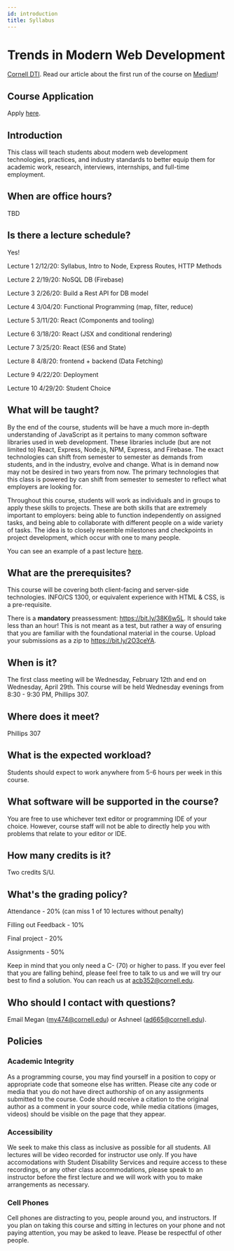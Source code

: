 ```yaml
---
id: introduction
title: Syllabus
---
```


# Trends in Modern Web Development

[Cornell DTI](http://cornelldti.org/). Read our article about the first run of the course on [Medium](https://medium.com/cornell-design-tech-initiative/cornell-dti-trends-in-web-development-4cb5abc56776)!

## Course Application

Apply [here](http://bit.ly/webdevsp20).

## Introduction

This class will teach students about modern web development technologies, practices, and industry standards to better equip them for academic work, research, interviews, internships, and full-time employment.

## When are office hours?

TBD

## Is there a lecture schedule?

Yes!

Lecture 1 2/12/20: Syllabus, Intro to Node, Express Routes, HTTP Methods

Lecture 2 2/19/20: NoSQL DB (Firebase)

Lecture 3 2/26/20: Build a Rest API for DB model

Lecture 4 3/04/20: Functional Programming (map, filter, reduce)

Lecture 5 3/11/20: React (Components and tooling)

Lecture 6 3/18/20: React (JSX and conditional rendering)

Lecture 7 3/25/20: React (ES6 and State)

Lecture 8 4/8/20: frontend + backend (Data Fetching)

Lecture 9 4/22/20: Deployment

Lecture 10 4/29/20: Student Choice

## What will be taught?

By the end of the course, students will be have a much more in-depth understanding of JavaScript as it pertains to many common software libraries used in web development. These libraries include (but are not limited to) React, Express, Node.js, NPM, Express, and Firebase. The exact technologies can shift from semester to semester as demands from students, and in the industry, evolve and change. What is in demand now may not be desired in two years from now. The primary technologies that this class is powered by can shift from semester to semester to reflect what employers are looking for.

Throughout this course, students will work as individuals and in groups to apply these skills to projects. These are both skills that are extremely important to employers: being able to function independently on assigned tasks, and being able to collaborate with different people on a wide variety of tasks. The idea is to closely resemble milestones and checkpoints in project development, which occur with one to many people.

You can see an example of a past lecture [here](https://drive.google.com/open?id=1Ysm3deN2tHxK06fZqjK5Z47toehK1RrO7PYKkwzYfCU).

## What are the prerequisites?

This course will be covering both client-facing and server-side technologies. INFO/CS 1300, or equivalent experience with HTML & CSS, is a pre-requisite.

There is a **mandatory** preassessment: https://bit.ly/38K6w5L. It should take less than an hour! This is not meant as a test, but rather a way of ensuring that you are familiar with the foundational material in the course. Upload your submissions as a zip to https://bit.ly/2O3ceYA.

## When is it?

The first class meeting will be Wednesday, February 12th and end on Wednesday, April 29th. This course will be held Wednesday evenings from 8:30 - 9:30 PM, Phillips 307.

## Where does it meet?

Phillips 307

## What is the expected workload?

Students should expect to work anywhere from 5-6 hours per week in this course.

## What software will be supported in the course?

You are free to use whichever text editor or programming IDE of your choice. However, course staff will not be able to directly help you with problems that relate to your editor or IDE.

## How many credits is it?

Two credits S/U.

## What's the grading policy?

Attendance - 20% (can miss 1 of 10 lectures without penalty)

Filling out Feedback - 10%

Final project - 20%

Assignments - 50%

Keep in mind that you only need a C- (70) or higher to pass. If you ever feel that you are falling behind, please feel free to talk to us and we will try our best to find a solution. You can reach us at acb352@cornell.edu.

## Who should I contact with questions?

Email Megan (my474@cornell.edu) or Ashneel (ad665@cornell.edu).

## Policies

### Academic Integrity

As a programming course, you may find yourself in a position to copy or appropriate code that someone else has written. Please cite any code or media that you do not have direct authorship of on any assignments submitted to the course. Code should receive a citation to the original author as a comment in your source code, while media citations (images, videos) should be visible on the page that they appear.

### Accessibility

We seek to make this class as inclusive as possible for all students. All lectures will be video recorded for instructor use only. If you have accomodations with Student Disability Services and require access to these recordings, or any other class accommodations, please speak to an instructor before the first lecture and we will work with you to make arrangements as necessary.

### Cell Phones

Cell phones are distracting to you, people around you, and instructors. If you plan on taking this course and sitting in lectures on your phone and not paying attention, you may be asked to leave. Please be respectful of other people.
